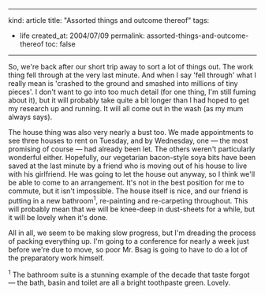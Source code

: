 -----
kind: article
title: "Assorted things and outcome thereof"
tags:
- life
created_at: 2004/07/09
permalink: assorted-things-and-outcome-thereof
toc: false
-----

<p>So, we're back after our short trip away to sort a lot of things out. The work thing fell through at the very last minute. And when I say 'fell through' what I really mean is 'crashed to the ground and smashed into millions of tiny pieces'. I don't want to go into too much detail (for one thing, I'm still fuming about it), but it will probably take quite a bit longer than I had hoped to get my research up and running. It will all come out in the wash (as my mum always says).</p>

<p>The house thing was also very nearly a bust too. We made appointments to see three houses to rent on Tuesday, and by Wednesday, one &mdash; the most promising of course &mdash; had already been let. The others weren't particularly wonderful either. Hopefully, our vegetarian bacon-style soya bits have been saved at the last minute by a friend who is moving out of his house to live with his girlfriend. He was going to let the house out anyway, so I think we'll be able to come to an arrangement. It's not in the best position for me to commute, but it isn't impossible. The house itself is nice, and our friend is putting in a new bathroom<sup>1</sup>, re-painting and re-carpeting throughout. This will probably mean that we will be knee-deep in dust-sheets for a while, but it will be lovely when it's done.</p><p>All in all, we seem to be making slow progress, but I'm dreading the process of packing everything up. I'm going to a conference for nearly a week just before we're due to move, so poor Mr. Bsag is going to have to do a lot of the preparatory work himself.</p><p><sup>1</sup> The bathroom suite is a stunning example of the decade that taste forgot &mdash; the bath, basin and toilet are all a bright toothpaste green. Lovely.</p>

